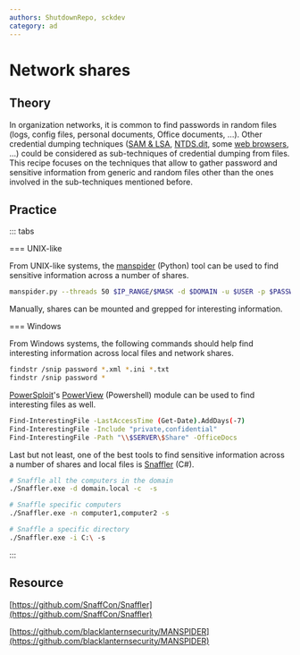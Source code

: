 ```yaml
---
authors: ShutdownRepo, sckdev
category: ad
---
```


# Network shares

## Theory

In organization networks, it is common to find passwords in random files (logs, config files, personal documents, Office documents, ...). Other credential dumping techniques ([SAM & LSA](sam-and-lsa-secrets.md), [NTDS.dit](ntds.md), some [web browsers](web-browsers.md), ...) could be considered as sub-techniques of credential dumping from files. This recipe focuses on the techniques that allow to gather password and sensitive information from generic and random files other than the ones involved in the sub-techniques mentioned before.

## Practice

::: tabs

=== UNIX-like

From UNIX-like systems, the [manspider](https://github.com/blacklanternsecurity/MANSPIDER) (Python) tool can be used to find sensitive information across a number of shares.

```bash
manspider.py --threads 50 $IP_RANGE/$MASK -d $DOMAIN -u $USER -p $PASSWORD --content "set sqlplus" "password ="
```

Manually, shares can be mounted and grepped for interesting information.


=== Windows

From Windows systems, the following commands should help find interesting information across local files and network shares.

```bash
findstr /snip password *.xml *.ini *.txt
findstr /snip password *
```

[PowerSploit](https://github.com/PowerShellMafia/PowerSploit)'s [PowerView](https://github.com/PowerShellMafia/PowerSploit/blob/master/Recon/PowerView.ps1) (Powershell) module can be used to find interesting files as well.

```bash
Find-InterestingFile -LastAccessTime (Get-Date).AddDays(-7)
Find-InterestingFile -Include "private,confidential"
Find-InterestingFile -Path "\\$SERVER\$Share" -OfficeDocs
```

Last but not least, one of the best tools to find sensitive information across a number of shares and local files is [Snaffler](https://github.com/SnaffCon/Snaffler) (C#).

```bash
# Snaffle all the computers in the domain
./Snaffler.exe -d domain.local -c  -s

# Snaffle specific computers
./Snaffler.exe -n computer1,computer2 -s

# Snaffle a specific directory
./Snaffler.exe -i C:\ -s
```

:::


## Resource

[https://github.com/SnaffCon/Snaffler](https://github.com/SnaffCon/Snaffler)

[https://github.com/blacklanternsecurity/MANSPIDER](https://github.com/blacklanternsecurity/MANSPIDER)